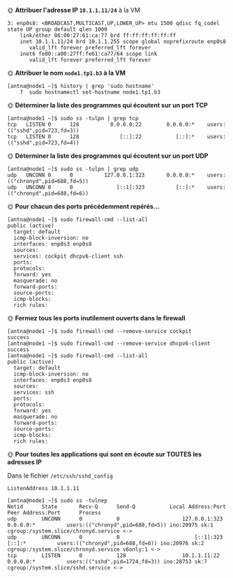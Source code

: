 🌞 **Attribuer l'adresse IP `10.1.1.11/24`** à la VM

```
3: enp0s8: <BROADCAST,MULTICAST,UP,LOWER_UP> mtu 1500 qdisc fq_codel state UP group default qlen 1000
    link/ether 08:00:27:61:ca:77 brd ff:ff:ff:ff:ff:ff
    inet 10.1.1.11/24 brd 10.1.1.255 scope global noprefixroute enp0s8
       valid_lft forever preferred_lft forever
    inet6 fe80::a00:27ff:fe61:ca77/64 scope link
       valid_lft forever preferred_lft forever
```

🌞 **Attribuer le nom `node1.tp1.b3` à la VM**

```
[antna@node1 ~]$ history | grep 'sudo hostname'
    7  sudo hostnamectl set-hostname node1.tp1.b3
```

🌞 **Déterminer la liste des programmes qui écoutent sur un port TCP**

```
[antna@node1 ~]$ sudo ss -tulpn | grep tcp
tcp   LISTEN 0      128          0.0.0.0:22        0.0.0.0:*    users:(("sshd",pid=723,fd=3))
tcp   LISTEN 0      128             [::]:22           [::]:*    users:(("sshd",pid=723,fd=4))
```

🌞 **Déterminer la liste des programmes qui écoutent sur un port UDP**

```
[antna@node1 ~]$ sudo ss -tulpn | grep udp
udp   UNCONN 0      0          127.0.0.1:323       0.0.0.0:*    users:(("chronyd",pid=688,fd=5))
udp   UNCONN 0      0              [::1]:323          [::]:*    users:(("chronyd",pid=688,fd=6))
```

🌞 **Pour chacun des ports précédemment repérés...**

```
[antna@node1 ~]$ sudo firewall-cmd --list-all
public (active)
  target: default
  icmp-block-inversion: no
  interfaces: enp0s3 enp0s8
  sources:
  services: cockpit dhcpv6-client ssh
  ports:
  protocols:
  forward: yes
  masquerade: no
  forward-ports:
  source-ports:
  icmp-blocks:
  rich rules:
```

🌞 **Fermez tous les ports inutilement ouverts dans le firewall**

``` 
[antna@node1 ~]$ sudo firewall-cmd --remove-service cockpit
success
[antna@node1 ~]$ sudo firewall-cmd --remove-service dhcpv6-client
success
[antna@node1 ~]$ sudo firewall-cmd --list-all
public (active)
  target: default
  icmp-block-inversion: no
  interfaces: enp0s3 enp0s8
  sources:
  services: ssh
  ports:
  protocols:
  forward: yes
  masquerade: no
  forward-ports:
  source-ports:
  icmp-blocks:
  rich rules:
```

🌞 **Pour toutes les applications qui sont en écoute sur TOUTES les adresses IP**

Dans le fichier `/etc/ssh/sshd_config`
```
ListenAddress 10.1.1.11
```

```
[antna@node1 ~]$ sudo ss -tulnep
Netid      State       Recv-Q      Send-Q           Local Address:Port            Peer Address:Port      Process
udp        UNCONN      0           0                    127.0.0.1:323                  0.0.0.0:*          users:(("chronyd",pid=688,fd=5)) ino:20975 sk:1 cgroup:/system.slice/chronyd.service <->
udp        UNCONN      0           0                        [::1]:323                     [::]:*          users:(("chronyd",pid=688,fd=6)) ino:20976 sk:2 cgroup:/system.slice/chronyd.service v6only:1 <->
tcp        LISTEN      0           128                  10.1.1.11:22                   0.0.0.0:*          users:(("sshd",pid=1724,fd=3)) ino:28753 sk:7 cgroup:/system.slice/sshd.service <->
```
